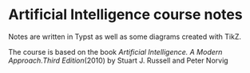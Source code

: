 # Artificial Intelligence course notes

Notes are written in Typst as well as some diagrams created with TikZ.

The course is based on the book _Artificial Intelligence. A Modern Approach.Third Edition_(2010) by Stuart J. Russell and Peter Norvig
